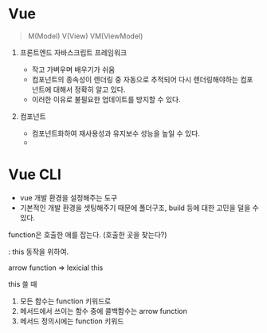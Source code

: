 # Vue

> M(Model) V(View) VM(ViewModel)

1. 프론트엔드 자바스크립트 프레임워크
   * 작고 가벼우며 배우기가 쉬움
   * 컴포넌트의 종속성이 렌더링 중 자동으로 추적되어 다시 렌더링해야하는 컴포넌트에 대해서 정확히 알고 있다.
   * 이러한 이유로 불필요한 업데이트를 방지할 수 있다.

2. 컴포넌트
   * 컴포넌트화하여 재사용성과 유지보수 성능을 높일 수 있다.
   * 



# Vue CLI

* vue 개발 환경을 설정해주는 도구
* 기본적인 개발 환경을 셋팅해주기 때문에 폴더구조, build 등에 대한 고민을 덜을 수 있다.



function은 호출한 애를 잡는다. (호출한 곳을 찾는다?)

: this 동작을 위하여.

arrow function => lexicial this



this 쓸 때

1. 모든 함수는 function 키워드로
2. 메서드에서 쓰이는 함수 중에 콜백함수는 arrow function
3. 메서드 정의시에는 function 키워드